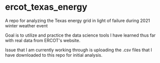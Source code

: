 # ercot_texas_energy
A repo for analyzing the Texas energy grid in light of failure during 2021 winter weather event

Goal is to utilize and practice the data science tools I have learned thus far with real data from ERCOT's website.

Issue that I am currently working through is uploading the .csv files that I have downloaded to this repo for initial analysis.